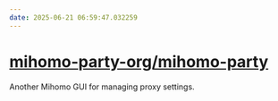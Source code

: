 ```yaml
---
date: 2025-06-21 06:59:47.032259
---
```


# [mihomo-party-org/mihomo-party](https://github.com/mihomo-party-org/mihomo-party)

Another Mihomo GUI for managing proxy settings.